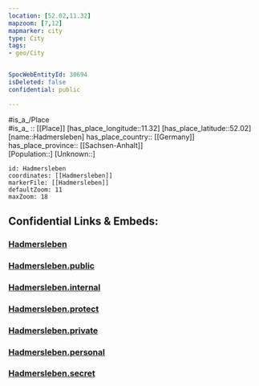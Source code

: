 ```yaml
---
location: [52.02,11.32] 
mapzoom: [7,12] 
mapmarker: city 
type: City
tags:
- geo/City


SpocWebEntityId: 30694
isDeleted: false
confidential: public

---
```

#is_a_/Place  
#is_a_ :: [[Place]] 
[has_place_longitude::11.32] 
[has_place_latitude::52.02] 
[name::Hadmersleben] 
has_place_country:: [[Germany]]  
has_place_province:: [[Sachsen-Anhalt]]  
[Population::] 
[Unknown::] 


```leaflet
id: Hadmersleben
coordinates: [[Hadmersleben]] 
markerFile: [[Hadmersleben]] 
defaultZoom: 11 
maxZoom: 18
```


## Confidential Links & Embeds: 

### [Hadmersleben](/_Standards/Earth/Continent/Europe/Europe~Central/Germany/Germany~East/Sachsen-Anhalt/counties~SA/Börde/cities~Börde/Oschersleben~Bode/City/Hadmersleben.md) 

### [Hadmersleben.public](/_public/Earth/Continent/Europe/Europe~Central/Germany/Germany~East/Sachsen-Anhalt/counties~SA/Börde/cities~Börde/Oschersleben~Bode/City/Hadmersleben.public.md) 

### [Hadmersleben.internal](/_internal/Earth/Continent/Europe/Europe~Central/Germany/Germany~East/Sachsen-Anhalt/counties~SA/Börde/cities~Börde/Oschersleben~Bode/City/Hadmersleben.internal.md) 

### [Hadmersleben.protect](/_protect/Earth/Continent/Europe/Europe~Central/Germany/Germany~East/Sachsen-Anhalt/counties~SA/Börde/cities~Börde/Oschersleben~Bode/City/Hadmersleben.protect.md) 

### [Hadmersleben.private](/_private/Earth/Continent/Europe/Europe~Central/Germany/Germany~East/Sachsen-Anhalt/counties~SA/Börde/cities~Börde/Oschersleben~Bode/City/Hadmersleben.private.md) 

### [Hadmersleben.personal](/_personal/Earth/Continent/Europe/Europe~Central/Germany/Germany~East/Sachsen-Anhalt/counties~SA/Börde/cities~Börde/Oschersleben~Bode/City/Hadmersleben.personal.md) 

### [Hadmersleben.secret](/_secret/Earth/Continent/Europe/Europe~Central/Germany/Germany~East/Sachsen-Anhalt/counties~SA/Börde/cities~Börde/Oschersleben~Bode/City/Hadmersleben.secret.md)

